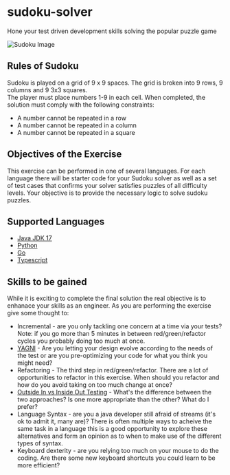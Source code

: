 # sudoku-solver
Hone your test driven development skills solving the popular puzzle game

![Sudoku Image](./docs/images/sudoku_board.png)

## Rules of Sudoku
Sudoku is played on a grid of 9 x 9 spaces.  The grid is broken into 9 rows, 9 columns and 9 3x3 squares.  
The player must place numbers 1-9 in each cell.  When completed, the solution must comply with the following constraints:
- A number cannot be repeated in a row
- A number cannot be repeated in a column
- A number cannot be repeated in a square

## Objectives of the Exercise
This exercise can be performed in one of several languages.  For each language there will be starter code for your Sudoku 
solver as well as a set of test cases that confirms your solver satisfies puzzles of all difficulty levels.  Your objective is 
to provide the necessary logic to solve sudoku puzzles.

## Supported Languages
* [Java JDK 17](./java)
* [Python](./python)
* [Go](./go)
* [Typescript](./typescript)

## Skills to be gained
While it is exciting to complete the final solution the real objective is to enhanace your skills as an engineer.  As you are performing 
the exercise give some thought to:
- Incremental - are you only tackling one concern at a time via your tests?  Note: if you go more than 5 minutes in between red/green/refactor cycles you probably doing too much at once.
- [YAGNI](https://martinfowler.com/bliki/Yagni.html) - Are you letting your design evolve according to the needs of the test or are you pre-optimizing your code for what you think you might need? 
- Refactoring - The third step in red/green/refactor.  There are a lot of opportunities to refactor in this exercise.  When should you refactor and how do you avoid taking on too much change at once?
- [Outside In vs Inside Out Testing](https://8thlight.com/blog/georgina-mcfadyen/2016/06/27/inside-out-tdd-vs-outside-in.html) - What's the difference between the two approaches?  Is one more appropriate than the other?  What do I prefer?
- Language Syntax - are you a java developer still afraid of streams (it's ok to admit it, many are)?  There is often multiple ways to acheive the same task in a language this is a good opportunity to explore these alternatives and form an opinion as to when to make use of the different types of syntax.
- Keyboard dexterity - are you relying too much on your mouse to do the coding.  Are there some new keyboard shortcuts you could learn to be more efficient?

